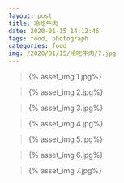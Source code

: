 ```yaml
---
layout: post
title: 冷吃牛肉
date: 2020-01-15 14:12:46
tags: food, photograph
categories: food
img: /2020/01/15/冷吃牛肉/7.jpg
---
```


> {% asset_img 1.jpg%}

> {% asset_img 2.jpg%}

> {% asset_img 3.jpg%}

> {% asset_img 4.jpg%}

> {% asset_img 5.jpg%}

> {% asset_img 6.jpg%}

> {% asset_img 7.jpg%}

